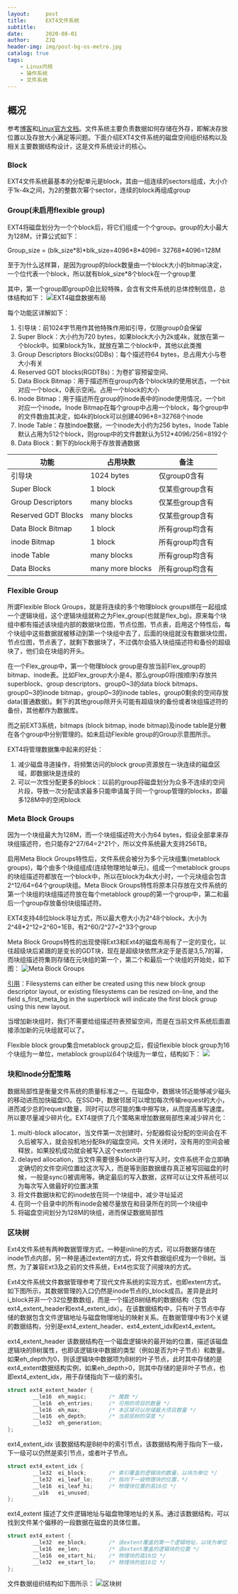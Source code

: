 ```yaml
---
layout:     post
title:      EXT4文件系统
subtitle:   
date:       2020-08-01
author:     ZJQ
header-img: img/post-bg-os-metro.jpg
catalog: true
tags:
    - Linux内核
    - 操作系统
    - 文件系统
---
```

## 概况
参考[博客](https://blog.csdn.net/csdn66_2016/article/details/74274081)和[Linux官方文档](https://www.kernel.org/doc/html/v4.19/filesystems/ext4/index.html)。文件系统主要负责数据如何存储在外存，即解决存放位置以及存放大小满足等问题。下面介绍EXT4文件系统的磁盘空间组织结构以及相关主要数据结构设计，这是文件系统设计的核心。

### Block
EXT4文件系统最基本的分配单元是block，其由一组连续的sectors组成，大小介于1k-4k之间，为2的整数次幂个sector，连续的block再组成group

### Group(未启用flexible group)
EXT4将磁盘划分为一个个block后，将它们组成一个个group。group的大小最大为128M，计算公式如下：

Group_size = (blk_size\*8)\*blk_size=4096\*8\*4096= 32768\*4096=128M  

至于为什么这样算，是因为group的block数量由一个block大小的bitmap决定，一个位代表一个block，所以就有blok_size\*8个block在一个group里

其中，第一个group即group0会比较特殊，会含有文件系统的总体控制信息，总体结构如下：
![EXT4磁盘数据布局](https://www.pianshen.com/images/815/150777b5a0bfd4ddbf096f7719dff28f.JPEG)

每个功能区详解如下：
1. 引导块：前1024字节用作其他特殊作用如引导，仅限group0会保留
2. Super Block：大小约为720 bytes，如果block大小为2k或4k，就放在第一个block中。如果block为1k，就放在第二个block中，其他以此类推
3. Group Descriptors Blocks(GDBs)：每个描述符64 bytes，总占用大小与卷大小有关
4. Reserved GDT blocks(RGDTBs)：为卷扩容预留空间、
5. Data Block Bitmap：用于描述所在group内各个block块的使用状态，一个bit对应一个block，0表示空闲。占用一个block的大小
6. Inode Bitmap：用于描述所在group的inode表中的inode使用情况，一个bit对应一个inode。Inode Bitmap在每个group中占用一个block，每个group中的文件数由其决定，如4k的block可以创建4096\*8=32768个inode
7. Inode Table：存放indoe数据，一个inode大小约为256 bytes，Inode Table默认占用为512个block，则group中的文件数默认为512\*4096/256=8192个
8. Data Block：剩下的block用于存放普通数据

功能 | 占用块数 | 备注
---|---|---
引导块|1024 bytes|仅group0含有 
Super Block|1 block|仅某些group含有
Group Descriptors|many blocks|仅某些group含有
Reserved GDT Blocks|many blocks|仅某些group含有
Data Block Bitmap|1 block|所有group均含有
inode Bitmap|1 block|所有group均含有
inode Table|many blocks|所有group均含有
Data Blocks|many more blocks|所有group均含有

### Flexible Group
所谓Flexible Block Groups，就是将连续的多个物理block groups绑在一起组成一个逻辑块组，这个逻辑块组就称之为Flex_group(也就是flex_bg)。原来每个块组中都有描述该块组内部的数据块位图，节点位图，节点表，启用这个特性后，每个块组中这些数据就被移动到第一个块组中去了，后面的块组就没有数据块位图，节点位图，节点表了，就剩下数据块了，不过偶尔会插入块组描述符和备份的超级块了，他们会在块组的开头。

在一个Flex_group中，第一个物理block group是存放当前Flex_group的bitmap、inode表。比如Flex_group大小是4，那么group0将(按顺序)存放共superblock、group descriptors、group0~3的data block bitmaps、group0~3的inode bitmap，group0~3的inode tables，group0剩余的空间存放data(普通数据)。剩下的其他group除开头可能有超级块的备份或者块组描述符的备份，其他都作为数据库。

而之前EXT3系统，bitmaps (block bitmap, inode bitmap)及inode table是分散在各个group中分别管理的。如未启动Flexible group的Group示意图所示。

EXT4将管理数据集中起来的好处：
1. 减少磁盘寻道操作，将频繁访问的block group资源放在一块连续的磁盘区域，即数据块是连续的
2. 可以一次性分配更多的block：以前的group将磁盘划分为众多不连续的空间片段，导致一次分配请求最多只能申请属于同一个group管理的blocks，即最多128M中的空闲block


### Meta Block Groups
因为一个块组最大为128M，而一个块组描述符大小为64 bytes，假设全部拿来存块组描述符，也只能存2^27/64=2^21个，所以文件系统最大支持256TB。

启用Meta Block Groups特性后，文件系统会被分为多个元块组集(metablock groups)，每个由多个块组组成(连续物理地址单元)，组成一个metablock groups的块组描述符都放在一个block中，所以在block为4k大小时，一个元块组会包含2^12/64=64个group块组。Meta Block Groups特性将原本只存放在文件系统的第一个块组的块组描述符放在每个metablock group的第一个group中，第二和最后一个group存放备份块组描述符。

EXT4支持48位block寻址方式，所以最大卷大小为2^48个block，大小为2^48\*2^12=2^60=1EB，有2^60/2^27=2^33个group

Meta Block Groups特性的出现使得Ext3和Ext4的磁盘布局有了一定的变化，以往超级块后紧跟的是变长的GDT块，现在是超级块依然决定于是否是3,5,7的幂，而块组描述符集则存储在元块组的第一个，第二个和最后一个块组的开始处，如下图：
![Meta Block Groups](https://img-blog.csdn.net/20140324200544546?watermark/2/text/aHR0cDovL2Jsb2cuY3Nkbi5uZXQveW91bmdlcl9jaGluYQ==/font/5a6L5L2T/fontsize/400/fill/I0JBQkFCMA==/dissolve/70/gravity/Center)

[引用](https://www.kernel.org/doc/html/v4.19/filesystems/ext4/ondisk/index.html#meta-block-groups)：Filesystems can either be created using this new block group descriptor layout, or existing filesystems can be resized on-line, and the field s_first_meta_bg in the superblock will indicate the first block group using this new layout.

当增加新块组时，我们不需要给组描述符表预留空间，而是在当前文件系统后面直接添加新的元块组就可以了。

Flexible block group集合metablock group之后，假设flexible block group为16个块组为一单位，metablock group以64个块组为一单位，结构如下：
![](https://www.pianshen.com/images/704/de2497edf986b249887474e174600590.png)

### 块和Inode分配策略
数据局部性是衡量文件系统的质量标准之一。在磁盘中，数据块邻近能够减少磁头的移动进而加快磁盘IO。在SSD中，数据邻居可以增加每次传输request的大小，进而减少总的request数量，同时可以尽可能的集中擦写块，从而提高重写速度。所以要尽量减少碎片化。EXT4提供了几个策略来增加数据局部性来减少碎片化：
1. multi-block allocator，当文件第一次创建时，分配器假设分配的空间会在不久后被写入，就会投机地分配8k的磁盘空间。文件关闭时，没有用的空间会被释放，如果投机成功就会被写入这个extent中
2. delayed allocation，当文件需要很多block进行写入时，文件系统不会立即确定确切的文件空间位置给这次写入，而是等到脏数据缓存真正被写回磁盘的时候，一般是sync()被调用等。确定最后的写入数据，这样可以让文件系统可以为每次写入做最好的位置决策
3. 将文件数据块和它的inode放在同一个块组中，减少寻址延迟
4. 在同一个目录中的所有inode会被尽量放在和目录所在的同一个块组中
5. 将磁盘空间划分为128M的块组，进而保证数据局部性

### 区块树
Ext4文件系统有两种数据管理方式，一种是inline的方式，可以将数据存储在inode节点内部，另一种是通过extent的方式，将文件数据组织成为一个B树。当然，为了兼容Ext3及之前的文件系统，Ext4也实现了间接块的方式。

Ext4文件系统文件数据管理参考了现代文件系统的实现方式，也即extent方式。如下图所示，其数据管理的入口仍然是inode节点的i_block成员。差异是此时i_block并非一个32位整数数组，而是一个描述B树结构的数据结构（包含ext4_extent_header和ext4_extent_idx）。在该数据结构中，只有叶子节点中存储的数据包含文件逻辑地址与磁盘物理地址的映射关系。在数据管理中有3个关键的数据结构，分别是ext4_extent_header、ext4_extent_idx和ext4_extent。

ext4_extent_header 该数据结构在一个磁盘逻辑块的最开始的位置，描述该磁盘逻辑块的B树属性，也即该逻辑块中数据的类型（例如是否为叶子节点）和数量。如果eh_depth为0，则该逻辑块中数据项为B树的叶子节点，此时其中存储的是ext4_extent数据结构实例，如果eh_depth>0，则其中存储的是非叶子节点，也即ext4_extent_idx，用于存储指向下一级的索引。
```C
struct ext4_extent_header {
        __le16  eh_magic;       /* 魔数 */
        __le16  eh_entries;     /* 可用的项目的数量 */
        __le16  eh_max;         /* 本区域可以存储最大项目数量 */
        __le16  eh_depth;       /* 当前层树的深度 */
        __le32  eh_generation;  
};
```
ext4_extent_idx 该数据结构是B树中的索引节点，该数据结构用于指向下一级，下一级可以仍然是索引节点，或者叶子节点。
```C
struct ext4_extent_idx {
        __le32  ei_block;       /* 索引覆盖的逻辑块的数量，以块为单位 */
        __le32  ei_leaf_lo;     /* 指向下一级物理块的位置，*/
        __le16  ei_leaf_hi;     /* 物理块位置的高16位 */
        __u16   ei_unused;
};
```
ext4_extent 描述了文件逻辑地址与磁盘物理地址的关系。通过该数据结构，可以找到文件某个偏移的一段数据在磁盘的具体位置。
```C
struct ext4_extent {
        __le32  ee_block;       /* 该extent覆盖的第一个逻辑地址，以块为单位 */       
        __le16  ee_len;         /* 该extent覆盖的逻辑块的位置 */  
        __le16  ee_start_hi;    /* 物理块的高16位 */ 
        __le32  ee_start_lo;    /* 物理块的低16位 */         
};
```
文件数据组织结构如下图所示：
![区块树](https://upload-images.jianshu.io/upload_images/11058170-ffda8a9283a0947d.png?imageMogr2/auto-orient/strip|imageView2/2/w/1036/format/webp)